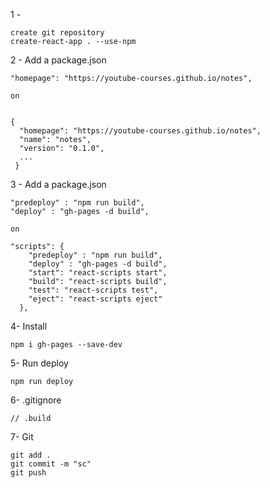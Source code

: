 1 - 
```
create git repository
create-react-app . --use-npm
```

2 - Add a package.json
```
"homepage": "https://youtube-courses.github.io/notes",

on 


{
  "homepage": "https://youtube-courses.github.io/notes",
  "name": "notes",
  "version": "0.1.0",
  ...
 }
```

3 - Add a package.json

```
"predeploy" : "npm run build",
"deploy" : "gh-pages -d build",

on

"scripts": {
    "predeploy" : "npm run build",
    "deploy" : "gh-pages -d build",
    "start": "react-scripts start",
    "build": "react-scripts build",
    "test": "react-scripts test",
    "eject": "react-scripts eject"
  },
```

4- Install
```
npm i gh-pages --save-dev
```

5- Run deploy
```
npm run deploy 
```

6- .gitignore
```
// .build
```

7- Git
```
git add .
git commit -m "sc"
git push


